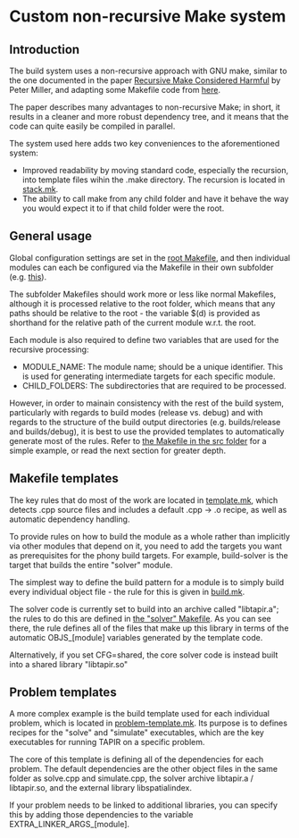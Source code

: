 Custom non-recursive Make system
================================

Introduction
------------
The build system uses a non-recursive approach with GNU make, similar to the
one documented in the paper
[Recursive Make Considered Harmful](http://aegis.sourceforge.net/auug97.pdf)
by Peter Miller, and adapting some Makefile code from
[here](http://evbergen.home.xs4all.nl/nonrecursive-make.html).

The paper describes many advantages to non-recursive Make; in short, it results
in a cleaner and more robust dependency tree, and it means that the code can
quite easily be compiled in parallel.

The system used here adds two key conveniences to the aforementioned system:
- Improved readability by moving standard code, especially the recursion,
	into template files wihin the .make directory.
	The recursion is located in [stack.mk][stack].
- The ability to call make from any child folder and have it behave the way
	you would expect it to if that child folder were the root.

General usage
-------------
Global configuration settings are set in the [root Makefile][Makefile],
and then individual modules can each be configured via the Makefile in their
own subfolder (e.g. [this][Makefile_src]).

The subfolder Makefiles should work more or less like normal Makefiles,
although it is processed relative to the root folder, which means that any paths
should be relative to the root - the variable $(d) is provided as shorthand for
the relative path of the current module w.r.t. the root.

Each module is also required to define two variables that are used for the
recursive processing:
- MODULE_NAME: The module name; should be a unique identifier. This is used
    for generating intermediate targets for each specific module.
- CHILD_FOLDERS: The subdirectories that are required to be processed.

However, in order to mainain consistency with the rest of the build system,
particularly with regards to build modes (release vs. debug) and with regards
to the structure of the build output directories (e.g. builds/release
and builds/debug), it is best to use the provided templates to automatically
generate most of the rules. Refer to
[the Makefile in the src folder][Makefile_src] for a simple example, or read
the next section for greater depth.

Makefile templates
------------------
The key rules that do most of the work are located in
[template.mk][template], which detects .cpp source files and includes
a default .cpp -> .o recipe, as well as automatic dependency handling.

To provide rules on how to build the module as a whole rather than implicitly
via other modules that depend on it, you need to add the targets you want as
prerequisites for the phony build targets. For example,
build-solver
is the target that builds the entire "solver" module.

The simplest way to define the build pattern for a module is to simply build
every individual object file - the rule for this is given in
[build.mk][build].

The solver code is currently set to build into an archive called "libtapir.a";
the rules to do this are defined in [the "solver" Makefile][Makefile_solver].
As you can see there, the rule defines all of the files that make up this
library in terms of the automatic OBJS\_[module] variables generated by
the template code.

Alternatively, if you set CFG=shared, the core solver code is instead built
into a shared library "libtapir.so"

Problem templates
-----------------
A more complex example is the build template used for each individual
problem, which is located in [problem-template.mk][problem-template].
Its purpose is to defines recipes for the "solve" and "simulate" executables,
which are the key executables for running TAPIR on a specific problem.

The core of this template is defining all of the dependencies for each problem.
The default dependencies are the other object files in the same folder as
solve.cpp and simulate.cpp, the solver archive libtapir.a / libtapir.so,
and the external library libspatialindex.

If your problem needs to be linked to additional libraries, you can specify
this by adding those dependencies to the variable
EXTRA_LINKER_ARGS\_[module].

[stack]: stack.mk
[build]: build.mk
[template]: template.mk
[problem-template]: problem-template.mk

[Makefile]: ../Makefile
[Makefile_src]: ../src/Makefile
[Makefile_solver]: ../src/solver/Makefile
